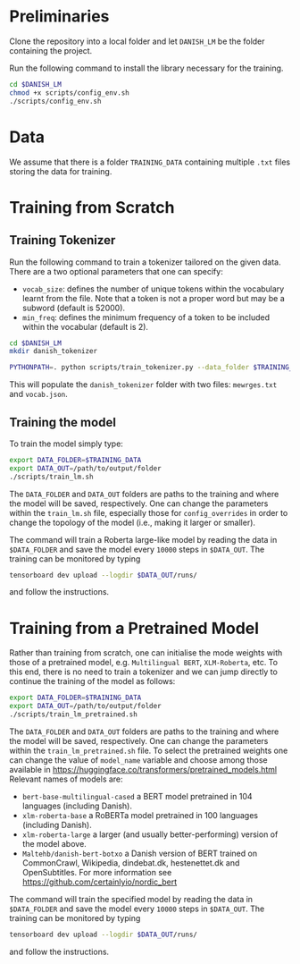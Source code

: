 # Preliminaries
Clone the repository into a local folder and let `DANISH_LM` be the folder containing the project. 

Run the following command to install the library necessary for the training.
```bash
cd $DANISH_LM
chmod +x scripts/config_env.sh
./scripts/config_env.sh
```

# Data
We assume that there is a folder `TRAINING_DATA` containing multiple `.txt` files storing the data for training.

# Training from Scratch

## Training Tokenizer
Run the following command to train a tokenizer tailored on the given data. There are a two optional parameters
that one can specify:
- `vocab_size`: defines the number of unique tokens within the vocabulary learnt from the file. Note that a 
token is not a proper word but may be a subword (default is 52000).
- `min_freq`: defines the minimum frequency of a token to be included within the vocabular (default is 2).

```bash
cd $DANISH_LM
mkdir danish_tokenizer

PYTHONPATH=. python scripts/train_tokenizer.py --data_folder $TRAINING_DATA --out_folder danish_tokenizer/ --vocab_size 52000 --min_freq 2
```
This will populate the `danish_tokenizer` folder with two files: `mewrges.txt` and `vocab.json`.

## Training the model
To train the model simply type:
```bash
export DATA_FOLDER=$TRAINING_DATA
export DATA_OUT=/path/to/output/folder
./scripts/train_lm.sh
```
The `DATA_FOLDER` and `DATA_OUT` folders are paths to the training and where the model will be saved, respectively.
One can change the parameters within the `train_lm.sh` file, especially those for `config_overrides`
in order to change the topology of the model (i.e., making it larger or smaller).

The command will train a Roberta large-like model by reading the data in `$DATA_FOLDER` and save the model
every `10000` steps in `$DATA_OUT`. The training can be monitored by typing
```bash
tensorboard dev upload --logdir $DATA_OUT/runs/
```
and follow the instructions.

# Training from a Pretrained Model
Rather than training from scratch, one can initialise the mode weights with those of a pretrained model, e.g.
`Multilingual BERT`, `XLM-Roberta`, etc.
To this end, there is no need to train a tokenizer and we can jump directly to continue the training of 
the model as follows:
```bash
export DATA_FOLDER=$TRAINING_DATA
export DATA_OUT=/path/to/output/folder
./scripts/train_lm_pretrained.sh
```
The `DATA_FOLDER` and `DATA_OUT` folders are paths to the training and where the model will be saved, respectively.
One can change the parameters within the `train_lm_pretrained.sh` file.
To select the pretrained weights one can change the value of `model_name` variable and choose among those
available in https://huggingface.co/transformers/pretrained_models.html
Relevant names of models are:
- `bert-base-multilingual-cased` a BERT model pretrained in 104 languages (including Danish).
- `xlm-roberta-base` a RoBERTa model pretrained in 100 languages (including Danish).
- `xlm-roberta-large` a larger (and usually better-performing) version of the model above.
- `Maltehb/danish-bert-botxo` a Danish version of BERT trained on CommonCrawl, Wikipedia, dindebat.dk, hestenettet.dk and OpenSubtitles. For more information see https://github.com/certainlyio/nordic_bert

The command will train the specified model by reading the data in `$DATA_FOLDER` and save the model
every `10000` steps in `$DATA_OUT`. The training can be monitored by typing
```bash
tensorboard dev upload --logdir $DATA_OUT/runs/
```
and follow the instructions.

